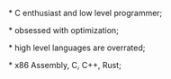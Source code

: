 \* C enthusiast and low level programmer;

\* obsessed with optimization;

\* high level languages are overrated;
  
\* x86 Assembly, C, C++, Rust;

